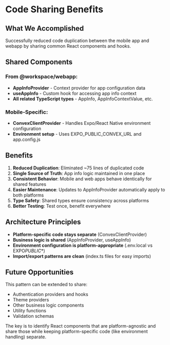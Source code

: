 # Code Sharing Benefits

## What We Accomplished

Successfully reduced code duplication between the mobile app and webapp by sharing common React components and hooks.

## Shared Components

### From @workspace/webapp:

- **AppInfoProvider** - Context provider for app configuration data
- **useAppInfo** - Custom hook for accessing app info context
- **All related TypeScript types** - AppInfo, AppInfoContextValue, etc.

### Mobile-Specific:

- **ConvexClientProvider** - Handles Expo/React Native environment configuration
- **Environment setup** - Uses EXPO_PUBLIC_CONVEX_URL and app.config.js

## Benefits

1. **Reduced Duplication**: Eliminated ~75 lines of duplicated code
2. **Single Source of Truth**: App info logic maintained in one place
3. **Consistent Behavior**: Mobile and web apps behave identically for shared features
4. **Easier Maintenance**: Updates to AppInfoProvider automatically apply to both platforms
5. **Type Safety**: Shared types ensure consistency across platforms
6. **Better Testing**: Test once, benefit everywhere

## Architecture Principles

- **Platform-specific code stays separate** (ConvexClientProvider)
- **Business logic is shared** (AppInfoProvider, useAppInfo)
- **Environment configuration is platform-appropriate** (.env.local vs EXPO*PUBLIC*\*)
- **Import/export patterns are clean** (index.ts files for easy imports)

## Future Opportunities

This pattern can be extended to share:

- Authentication providers and hooks
- Theme providers
- Other business logic components
- Utility functions
- Validation schemas

The key is to identify React components that are platform-agnostic and share those while keeping platform-specific code (like environment handling) separate.
